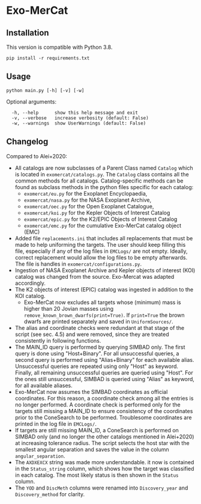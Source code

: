 # Exo-MerCat

## Installation
This version is compatible with Python 3.8.

```pip install -r requirements.txt```

## Usage 
```python main.py [-h] [-v] [-w]```

Optional arguments:
```
  -h, --help      show this help message and exit
  -v, --verbose   increase verbosity (default: False)
  -w, --warnings  show UserWarnings (default: False)
```

## Changelog
Compared to Alei+2020:

- All catalogs are now subclasses of a Parent Class named `Catalog` which is located in `exomercat/catalogs.py`. The `Catalog` class contains all the common methods for all catalogs. Catalog-specific methods can be found as subclass methods in the python files specific for each catalog:
  - `exomercat/eu.py` for the Exoplanet Encyclopaedia,
  - `exomercat/nasa.py` for the NASA Exoplanet Archive, 
  - `exomercat/oec.py` for the Open Exoplanet Catalogue, 
  - `exomercat/koi.py` for the Kepler Objects of Interest Catalog
  - `exomercat/epic.py` for the K2/EPIC Objects of Interest Catalog
  - `exomercat/emc.py` for the cumulative Exo-MerCat catalog object (EMC)
- Added file `replacements.ini` that includes all replacements that must be made to help uniforming the targets. The user should keep filling this file, especially if any of the log files in `EMCLogs/` are not empty. Ideally, correct replacement would allow the log files to be empty afterwards. The file is handles in `exomercat/configurations.py`.
- Ingestion of NASA Exoplanet Archive and Kepler objects of interest (KOI) catalog was changed from the source. Exo-Mercat was adapted accordingly. 
- The K2 objects of interest (EPIC) catalog was ingested in addition to the KOI catalog.
  - Exo-MerCat now excludes all targets whose (minimum) mass is higher than 20 Jovian masses using `remove_known_brown_dwarfs(print=True)`. If `print=True` the brown dwarfs are printed separately and saved in `UniformSources/`.
- The alias and coordinate checks were redundant at that stage of the script (see sec. 4.5) and were removed, since they are treated consistently in following functions.
- The MAIN_ID query is performed by querying SIMBAD only. The first query is done using "Host+Binary". For all unsuccessful queries, a second query is performed using "Alias+Binary" for each available alias. Unsuccessful queries are repeated using only "Host" as keyword. Finally, all remaining unsuccessful queries are queried using "Host". For the ones still unsuccessful, SIMBAD is queried using "Alias" as keyword, for all available aliases. 
- Exo-MerCat now assumes the SIMBAD coordinates as official coordinates. For this reason, a coordinate check among all the entries is no longer performed. A coordinate check is performed only for the targets still missing a MAIN_ID to ensure consistency of the coordinates prior to the ConeSearch to be performed. Troublesome coordinates are printed in the log file in `EMCLogs/`.
- If targets are still missing MAIN_ID, a ConeSearch is performed on SIMBAD only (and no longer the other catalogs mentioned in Alei+2020) at increasing tolerance radius. The script selects the host star with the smallest angular separation and saves the value in the column `angular_separation`.
- The `AXDXEXCX` string was made more understandable. it now is contained in the `Status_string` column, which shows how the target was classified in each catalog. The most likely status is then shown in the `Status` column.
- The `YOD` and `DiscMeth` columns were renamed into `Discovery_year` and `Discovery_method` for clarity.